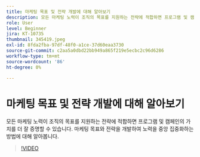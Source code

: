 ```yaml
---
title: 마케팅 목표 및 전략 개발에 대해 알아보기
description: 모든 마케팅 노력이 조직의 목표를 지원하는 전략에 적합하면 프로그램 및 캠페인의 가치를 더 잘 증명할 수 있습니다.
role: User
level: Beginner
jira: KT-10735
thumbnail: 345419.jpeg
exl-id: 8fda2fba-97df-48f0-a1ce-37d60eaa3730
source-git-commit: c2aa5a0dbd22bb949a865f219e5ecbc2c96d6286
workflow-type: tm+mt
source-wordcount: '86'
ht-degree: 0%

---
```


# 마케팅 목표 및 전략 개발에 대해 알아보기

모든 마케팅 노력이 조직의 목표를 지원하는 전략에 적합하면 프로그램 및 캠페인의 가치를 더 잘 증명할 수 있습니다. 마케팅 목표와 전략을 개발하여 노력을 중앙 집중화하는 방법에 대해 알아봅니다.

>[!VIDEO](https://video.tv.adobe.com/v/345419/?quality=12&learn=on)
